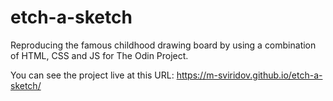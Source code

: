 # etch-a-sketch
Reproducing the famous childhood drawing board by using a combination of HTML, CSS and JS for The Odin Project.

You can see the project live at this URL: https://m-sviridov.github.io/etch-a-sketch/
